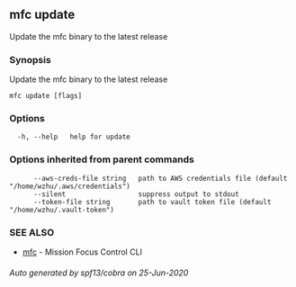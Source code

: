 ## mfc update

Update the mfc binary to the latest release

### Synopsis

Update the mfc binary to the latest release

```
mfc update [flags]
```

### Options

```
  -h, --help   help for update
```

### Options inherited from parent commands

```
      --aws-creds-file string   path to AWS credentials file (default "/home/wzhu/.aws/credentials")
      --silent                  suppress output to stdout
      --token-file string       path to vault token file (default "/home/wzhu/.vault-token")
```

### SEE ALSO

* [mfc](mfc.md)	 - Mission Focus Control CLI

###### Auto generated by spf13/cobra on 25-Jun-2020
